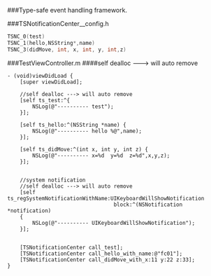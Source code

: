 ###Type-safe event handling framework.

###TSNotificationCenter__config.h

```objective-c
TSNC_0(test)
TSNC_1(hello,NSString*,name)
TSNC_3(didMove, int, x, int, y, int,z)

```

###TestViewController.m
####self dealloc ---> will auto remove

```
- (void)viewDidLoad {
    [super viewDidLoad];
    
    //self dealloc ---> will auto remove
    [self ts_test:^{
        NSLog(@"---------- test");
    }];
    
    [self ts_hello:^(NSString *name) {
        NSLog(@"---------- hello %@",name);
    }];
    
    [self ts_didMove:^(int x, int y, int z) {
        NSLog(@"---------- x=%d  y=%d  z=%d",x,y,z);
    }];
    
    
    //system notification
    //self dealloc ---> will auto remove
    [self ts_regSystemNotificationWithName:UIKeyboardWillShowNotification
                                  block:^(NSNotification *notification)
    {
        NSLog(@"---------- UIKeyboardWillShowNotification");
    }];
    
    
    [TSNotificationCenter call_test];
    [TSNotificationCenter call_hello_with_name:@"fc01"];
    [TSNotificationCenter call_didMove_with_x:11 y:22 z:33];
}
```

